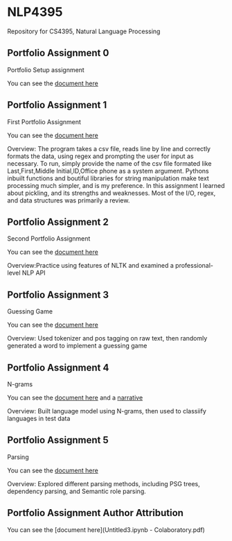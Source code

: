 # NLP4395
Repository for CS4395, Natural Language Processing

## Portfolio Assignment 0

Portfolio Setup assignment

You can see the [document here](Portfolio_Assignment_0.pdf)


## Portfolio Assignment 1

First Portfolio Assignment

You can see the [document here](HW1.py)

Overview: The program takes a csv file, reads line by line and correctly formats the data, using regex and prompting the user for input as necessary. To run, simply provide the name of the csv file formated like Last,First,Middle Initial,ID,Office phone as a system argument.
Pythons inbuilt functions and boutiful libraries for string manipulation make text processing much simpler, and is my preference.
In this assignment I learned about pickling, and its strengths and weaknesses. Most of the I/O, regex, and data structures was primarily a review. 


## Portfolio Assignment 2

Second Portfolio Assignment

You can see the [document here](Portfolio_Assignment3_Colaboratory.pdf)

Overview:Practice using features of NLTK and examined a professional-level NLP API


## Portfolio Assignment 3

Guessing Game

You can see the [document here](GuessingGame.py)

Overview: Used tokenizer and pos tagging on raw text, then randomly generated a word to implement a guessing game


## Portfolio Assignment 4

N-grams

You can see the [document here](untitled2.py) and a [narrative](Narrative.pdf)

Overview: Built language model using N-grams, then used to classiify languages in test data


## Portfolio Assignment 5

Parsing

You can see the [document here](Parsing.pdf)

Overview: Explored different parsing methods, including PSG trees, dependency parsing, and Semantic role parsing.


## Portfolio Assignment Author Attribution

You can see the [document here](Untitled3.ipynb - Colaboratory.pdf)
